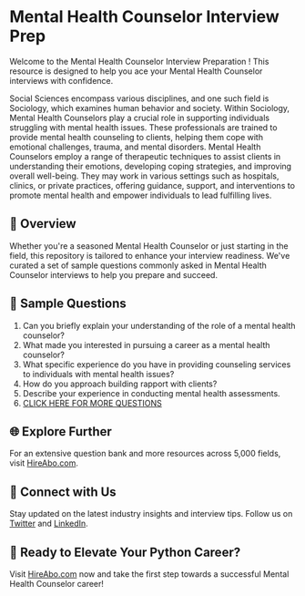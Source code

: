 # Mental Health Counselor Interview Prep

Welcome to the Mental Health Counselor Interview Preparation ! This resource is designed to help you ace your Mental Health Counselor interviews with confidence.

Social Sciences encompass various disciplines, and one such field is Sociology, which examines human behavior and society. Within Sociology, Mental Health Counselors play a crucial role in supporting individuals struggling with mental health issues. These professionals are trained to provide mental health counseling to clients, helping them cope with emotional challenges, trauma, and mental disorders. Mental Health Counselors employ a range of therapeutic techniques to assist clients in understanding their emotions, developing coping strategies, and improving overall well-being. They may work in various settings such as hospitals, clinics, or private practices, offering guidance, support, and interventions to promote mental health and empower individuals to lead fulfilling lives.

## 🚀 Overview

Whether you're a seasoned Mental Health Counselor or just starting in the field, this repository is tailored to enhance your interview readiness. We've curated a set of sample questions commonly asked in Mental Health Counselor interviews to help you prepare and succeed.

## 📝 Sample Questions

1. Can you briefly explain your understanding of the role of a mental health counselor?
2. What made you interested in pursuing a career as a mental health counselor?
3. What specific experience do you have in providing counseling services to individuals with mental health issues?
4. How do you approach building rapport with clients?
5. Describe your experience in conducting mental health assessments.
6. [CLICK HERE FOR MORE QUESTIONS](https://hireabo.com/job/7_1_23/Mental%20Health%20Counselor)

## 🌐 Explore Further

For an extensive question bank and more resources across 5,000 fields, visit [HireAbo.com](https://www.hireabo.com).

## 📱 Connect with Us

Stay updated on the latest industry insights and interview tips. Follow us on [Twitter](https://twitter.com/hireabo) and [LinkedIn](https://www.linkedin.com/in/hire-abo-3609972a8/).

## 🚀 Ready to Elevate Your Python Career?

Visit [HireAbo.com](https://www.hireabo.com) now and take the first step towards a successful Mental Health Counselor career!